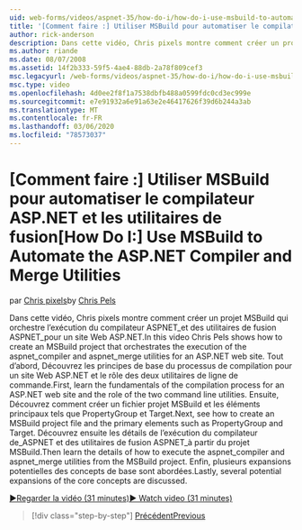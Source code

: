 ```yaml
---
uid: web-forms/videos/aspnet-35/how-do-i/how-do-i-use-msbuild-to-automate-the-aspnet-compiler-and-merge-utilities
title: '[Comment faire :] Utiliser MSBuild pour automatiser le compilateur ASP.NET et les utilitaires de fusion | Microsoft Docs'
author: rick-anderson
description: Dans cette vidéo, Chris pixels montre comment créer un projet MSBuild qui orchestre l’exécution des utilitaires aspnet_compiler et aspnet_merge pour une page ASP....
ms.author: riande
ms.date: 08/07/2008
ms.assetid: 14f2b333-59f5-4ae4-88db-2a78f809cef3
msc.legacyurl: /web-forms/videos/aspnet-35/how-do-i/how-do-i-use-msbuild-to-automate-the-aspnet-compiler-and-merge-utilities
msc.type: video
ms.openlocfilehash: 4d0ee2f8f1a7538dbfb488a0599fdc0cd3ec999e
ms.sourcegitcommit: e7e91932a6e91a63e2e46417626f39d6b244a3ab
ms.translationtype: MT
ms.contentlocale: fr-FR
ms.lasthandoff: 03/06/2020
ms.locfileid: "78573037"
---
```

# <a name="how-do-i-use-msbuild-to-automate-the-aspnet-compiler-and-merge-utilities"></a><span data-ttu-id="aa62f-103">[Comment faire :] Utiliser MSBuild pour automatiser le compilateur ASP.NET et les utilitaires de fusion</span><span class="sxs-lookup"><span data-stu-id="aa62f-103">[How Do I:] Use MSBuild to Automate the ASP.NET Compiler and Merge Utilities</span></span>

<span data-ttu-id="aa62f-104">par [Chris pixels](https://twitter.com/chrispels)</span><span class="sxs-lookup"><span data-stu-id="aa62f-104">by [Chris Pels](https://twitter.com/chrispels)</span></span>

<span data-ttu-id="aa62f-105">Dans cette vidéo, Chris pixels montre comment créer un projet MSBuild qui orchestre l’exécution du compilateur ASPNET\_et des utilitaires de fusion ASPNET\_pour un site Web ASP.NET.</span><span class="sxs-lookup"><span data-stu-id="aa62f-105">In this video Chris Pels shows how to create an MSBuild project that orchestrates the execution of the aspnet\_compiler and aspnet\_merge utilities for an ASP.NET web site.</span></span> <span data-ttu-id="aa62f-106">Tout d’abord, Découvrez les principes de base du processus de compilation pour un site Web ASP.NET et le rôle des deux utilitaires de ligne de commande.</span><span class="sxs-lookup"><span data-stu-id="aa62f-106">First, learn the fundamentals of the compilation process for an ASP.NET web site and the role of the two command line utilities.</span></span> <span data-ttu-id="aa62f-107">Ensuite, Découvrez comment créer un fichier projet MSBuild et les éléments principaux tels que PropertyGroup et Target.</span><span class="sxs-lookup"><span data-stu-id="aa62f-107">Next, see how to create an MSBuild project file and the primary elements such as PropertyGroup and Target.</span></span> <span data-ttu-id="aa62f-108">Découvrez ensuite les détails de l’exécution du compilateur de\_ASPNET et des utilitaires de fusion ASPNET\_à partir du projet MSBuild.</span><span class="sxs-lookup"><span data-stu-id="aa62f-108">Then learn the details of how to execute the aspnet\_compiler and aspnet\_merge utilities from the MSBuild project.</span></span> <span data-ttu-id="aa62f-109">Enfin, plusieurs expansions potentielles des concepts de base sont abordées.</span><span class="sxs-lookup"><span data-stu-id="aa62f-109">Lastly, several potential expansions of the core concepts are discussed.</span></span>

[<span data-ttu-id="aa62f-110">&#9654;Regarder la vidéo (31 minutes)</span><span class="sxs-lookup"><span data-stu-id="aa62f-110">&#9654; Watch video (31 minutes)</span></span>](https://channel9.msdn.com/Blogs/ASP-NET-Site-Videos/how-do-i-use-msbuild-to-automate-the-aspnet-compiler-and-merge-utilities)

> [!div class="step-by-step"]
> [<span data-ttu-id="aa62f-111">Précédent</span><span class="sxs-lookup"><span data-stu-id="aa62f-111">Previous</span></span>](how-do-i-serialize-a-graph-with-the-entity-framework.md)
